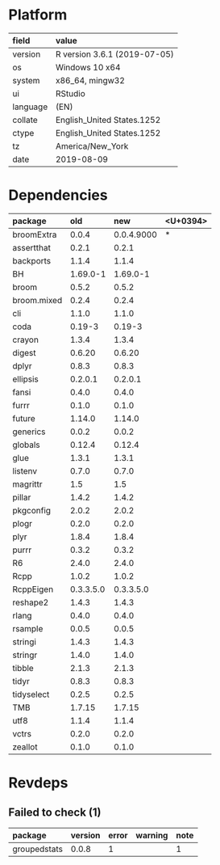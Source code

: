 # Platform

|field    |value                        |
|:--------|:----------------------------|
|version  |R version 3.6.1 (2019-07-05) |
|os       |Windows 10 x64               |
|system   |x86_64, mingw32              |
|ui       |RStudio                      |
|language |(EN)                         |
|collate  |English_United States.1252   |
|ctype    |English_United States.1252   |
|tz       |America/New_York             |
|date     |2019-08-09                   |

# Dependencies

|package     |old       |new        |<U+0394>  |
|:-----------|:---------|:----------|:--|
|broomExtra  |0.0.4     |0.0.4.9000 |*  |
|assertthat  |0.2.1     |0.2.1      |   |
|backports   |1.1.4     |1.1.4      |   |
|BH          |1.69.0-1  |1.69.0-1   |   |
|broom       |0.5.2     |0.5.2      |   |
|broom.mixed |0.2.4     |0.2.4      |   |
|cli         |1.1.0     |1.1.0      |   |
|coda        |0.19-3    |0.19-3     |   |
|crayon      |1.3.4     |1.3.4      |   |
|digest      |0.6.20    |0.6.20     |   |
|dplyr       |0.8.3     |0.8.3      |   |
|ellipsis    |0.2.0.1   |0.2.0.1    |   |
|fansi       |0.4.0     |0.4.0      |   |
|furrr       |0.1.0     |0.1.0      |   |
|future      |1.14.0    |1.14.0     |   |
|generics    |0.0.2     |0.0.2      |   |
|globals     |0.12.4    |0.12.4     |   |
|glue        |1.3.1     |1.3.1      |   |
|listenv     |0.7.0     |0.7.0      |   |
|magrittr    |1.5       |1.5        |   |
|pillar      |1.4.2     |1.4.2      |   |
|pkgconfig   |2.0.2     |2.0.2      |   |
|plogr       |0.2.0     |0.2.0      |   |
|plyr        |1.8.4     |1.8.4      |   |
|purrr       |0.3.2     |0.3.2      |   |
|R6          |2.4.0     |2.4.0      |   |
|Rcpp        |1.0.2     |1.0.2      |   |
|RcppEigen   |0.3.3.5.0 |0.3.3.5.0  |   |
|reshape2    |1.4.3     |1.4.3      |   |
|rlang       |0.4.0     |0.4.0      |   |
|rsample     |0.0.5     |0.0.5      |   |
|stringi     |1.4.3     |1.4.3      |   |
|stringr     |1.4.0     |1.4.0      |   |
|tibble      |2.1.3     |2.1.3      |   |
|tidyr       |0.8.3     |0.8.3      |   |
|tidyselect  |0.2.5     |0.2.5      |   |
|TMB         |1.7.15    |1.7.15     |   |
|utf8        |1.1.4     |1.1.4      |   |
|vctrs       |0.2.0     |0.2.0      |   |
|zeallot     |0.1.0     |0.1.0      |   |

# Revdeps

## Failed to check (1)

|package      |version |error |warning |note |
|:------------|:-------|:-----|:-------|:----|
|groupedstats |0.0.8   |1     |        |1    |

